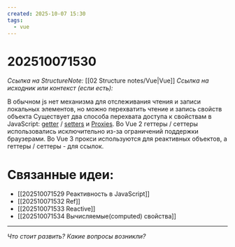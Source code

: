 ```yaml
---
created: 2025-10-07 15:30
tags:
  - vue
---
```

# 202510071530
*Ссылка на StructureNote:* [[02 Structure notes/Vue|Vue]]
*Ссылка на исходник или контекст (если есть):* 

В обычном js нет механизма для отслеживания чтения и записи локальных элементов, но можно перехватить чтение и запись свойств объекта
Существует два способа перехвата доступа к свойствам в JavaScript: [getter](https://developer.mozilla.org/en-US/docs/Web/JavaScript/Reference/Functions/get#description) / [setters](https://developer.mozilla.org/en-US/docs/Web/JavaScript/Reference/Functions/set) и [Proxies](https://developer.mozilla.org/en-US/docs/Web/JavaScript/Reference/Global_Objects/Proxy). Во Vue 2 геттеры / сеттеры использовались исключительно из-за ограничений поддержки браузерами. Во Vue 3 прокси используются для реактивных объектов, а геттеры / сеттеры - для ссылок.
# Связанные идеи:
* [[202510071529 Реактивность в JavaScript]]
* [[202510071532 Ref]]
* [[202510071533 Reactive]]
* [[202510071534 Вычисляемые(computed) свойства]]

---

*Что стоит развить? Какие вопросы возникли?*